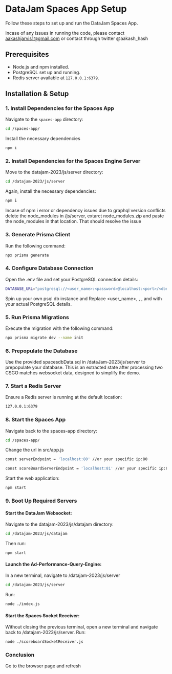 # DataJam Spaces App Setup

Follow these steps to set up and run the DataJam Spaces App.

Incase of any issues in running the code, please contact aakashjarvis1@gmail.com or contact through twitter @aakash_hash

## Prerequisites

- Node.js and npm installed.
- PostgreSQL set up and running.
- Redis server available at `127.0.0.1:6379`.

## Installation & Setup

### 1. Install Dependencies for the Spaces App

Navigate to the `spaces-app` directory:

```bash
cd /spaces-app/
```

Install the necessary dependencies

```bash
npm i
```

### 2. Install Dependencies for the Spaces Engine Server

Move to the datajam-2023/js/server directory:

```bash
cd /datajam-2023/js/server
```

Again, install the necessary dependencies:

```bash
npm i
```

Incase of npm i error or dependency issues due to graphql version conflicts
delete the node_modules in /js/server, extarct node_modules.zip and paste the node_modules in that location. That should resolve the issue

### 3. Generate Prisma Client
Run the following command:

```bash
npx prisma generate
```

### 4. Configure Database Connection
Open the .env file and set your PostgreSQL connection details:

```bash
DATABASE_URL="postgresql://<user_name>:<password>@localhost:<port>/<dbname>?schema=public"
```

Spin up your own psql db instance and Replace <user_name>, <password>, <port>, and <dbname> with your actual PostgreSQL details.

### 5. Run Prisma Migrations
Execute the migration with the following command:

```bash
npx prisma migrate dev --name init
```

### 6. Prepopulate the Database
Use the provided spacesdbData.sql in /dataJam-2023/js/server to prepopulate your database. This is an extracted state after processing two CSGO matches websocket data, designed to simplify the demo.

### 7. Start a Redis Server
Ensure a Redis server is running at the default location:
```bash
127.0.0.1:6379
```
### 8. Start the Spaces App
Navigate back to the spaces-app directory:

```bash
cd /spaces-app/
```

Change the url in src/app.js 
```bash
const serverEndpoint = 'localhost:80' //or your specific ip:80

const scoreBoardServerEndpoint = 'localhost:81' //or your specific ip:81
```

Start the web application:

```bash
npm start 
```

### 9. Boot Up Required Servers
#### Start the DataJam Websocket:
Navigate to the datajam-2023/js/datajam directory:

```bash
cd /datajam-2023/js/datajam
```

Then run:
```
npm start
```

#### Launch the Ad-Performance-Query-Engine:
In a new terminal, navigate to /datajam-2023/js/server

```bash
cd /datajam-2023/js/server
```

Run:

```bash
node ./index.js
```

#### Start the Spaces Socket Receiver:
Without closing the previous terminal, open a new terminal and navigate back to /datajam-2023/js/server. Run:

```bash
node ./scoreboardSocketReceiver.js
```

### Conclusion
Go to the browser page and refresh

